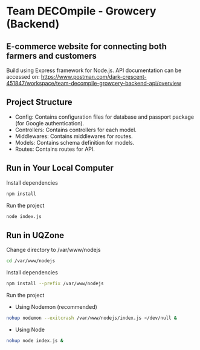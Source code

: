 # Team DECOmpile - Growcery (Backend)
## E-commerce website for connecting both farmers and customers

Build using Express framework for Node.js.
API documentation can be accessed on: https://www.postman.com/dark-crescent-451847/workspace/team-decompile-growcery-backend-api/overview

## Project Structure
- Config: Contains configuration files for database and passport package (for Google authentication).
- Controllers: Contains controllers for each model.
- Middlewares: Contains middlewares for routes.
- Models: Contains schema definition for models.
- Routes: Contains routes for API.

## Run in Your Local Computer
Install dependencies
```sh
npm install
```
Run the project
```sh
node index.js
```

## Run in UQZone
Change directory to /var/www/nodejs
```sh
cd /var/www/nodejs
```

Install dependencies
```sh
npm install --prefix /var/www/nodejs
```

Run the project
- Using Nodemon (recommended)
```sh
nohup nodemon --exitcrash /var/www/nodejs/index.js </dev/null &
```
- Using Node
```sh
nohup node index.js &
```
